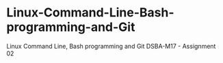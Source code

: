 # Linux-Command-Line-Bash-programming-and-Git
Linux Command Line, Bash programming and Git DSBA-M17 - Assignment 02
